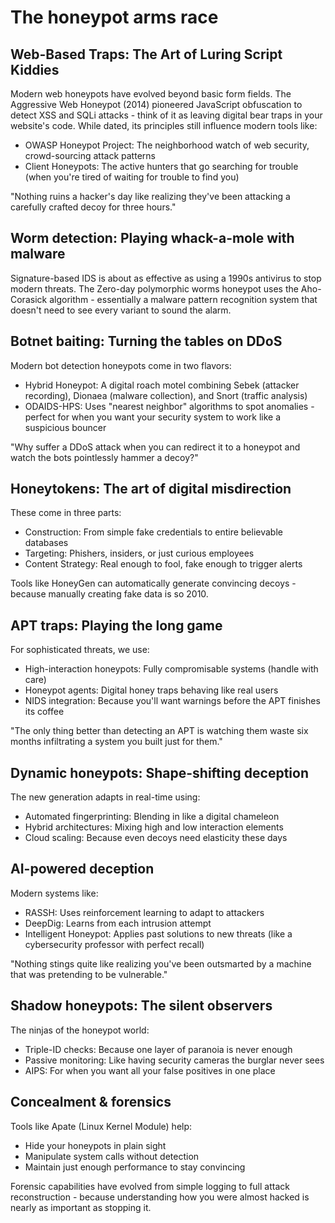 # The honeypot arms race

## Web-Based Traps: The Art of Luring Script Kiddies

Modern web honeypots have evolved beyond basic form fields. The Aggressive Web Honeypot (2014) pioneered JavaScript obfuscation to detect XSS and SQLi attacks - think of it as leaving digital bear traps in your website's code. While dated, its principles still influence modern tools like:

* OWASP Honeypot Project: The neighborhood watch of web security, crowd-sourcing attack patterns
* Client Honeypots: The active hunters that go searching for trouble (when you're tired of waiting for trouble to find you)

"Nothing ruins a hacker's day like realizing they've been attacking a carefully crafted decoy for three hours."

## Worm detection: Playing whack-a-mole with malware

Signature-based IDS is about as effective as using a 1990s antivirus to stop modern threats. The Zero-day polymorphic worms honeypot uses the Aho-Corasick algorithm - essentially a malware pattern recognition system that doesn't need to see every variant to sound the alarm.

## Botnet baiting: Turning the tables on DDoS

Modern bot detection honeypots come in two flavors:

* Hybrid Honeypot: A digital roach motel combining Sebek (attacker recording), Dionaea (malware collection), and Snort (traffic analysis)
* ODAIDS-HPS: Uses "nearest neighbor" algorithms to spot anomalies - perfect for when you want your security system to work like a suspicious bouncer

"Why suffer a DDoS attack when you can redirect it to a honeypot and watch the bots pointlessly hammer a decoy?"

## Honeytokens: The art of digital misdirection

These come in three parts:

* Construction: From simple fake credentials to entire believable databases
* Targeting: Phishers, insiders, or just curious employees
* Content Strategy: Real enough to fool, fake enough to trigger alerts

Tools like HoneyGen can automatically generate convincing decoys - because manually creating fake data is so 2010.

## APT traps: Playing the long game

For sophisticated threats, we use:

* High-interaction honeypots: Fully compromisable systems (handle with care)
* Honeypot agents: Digital honey traps behaving like real users
* NIDS integration: Because you'll want warnings before the APT finishes its coffee

"The only thing better than detecting an APT is watching them waste six months infiltrating a system you built just for them."

## Dynamic honeypots: Shape-shifting deception

The new generation adapts in real-time using:

* Automated fingerprinting: Blending in like a digital chameleon
* Hybrid architectures: Mixing high and low interaction elements
* Cloud scaling: Because even decoys need elasticity these days

## AI-powered deception

Modern systems like:

* RASSH: Uses reinforcement learning to adapt to attackers
* DeepDig: Learns from each intrusion attempt
* Intelligent Honeypot: Applies past solutions to new threats (like a cybersecurity professor with perfect recall)

"Nothing stings quite like realizing you've been outsmarted by a machine that was pretending to be vulnerable."

## Shadow honeypots: The silent observers

The ninjas of the honeypot world:

* Triple-ID checks: Because one layer of paranoia is never enough
* Passive monitoring: Like having security cameras the burglar never sees
* AIPS: For when you want all your false positives in one place

## Concealment & forensics

Tools like Apate (Linux Kernel Module) help:

* Hide your honeypots in plain sight
* Manipulate system calls without detection
* Maintain just enough performance to stay convincing

Forensic capabilities have evolved from simple logging to full attack reconstruction - because understanding how you were almost hacked is nearly as important as stopping it.
